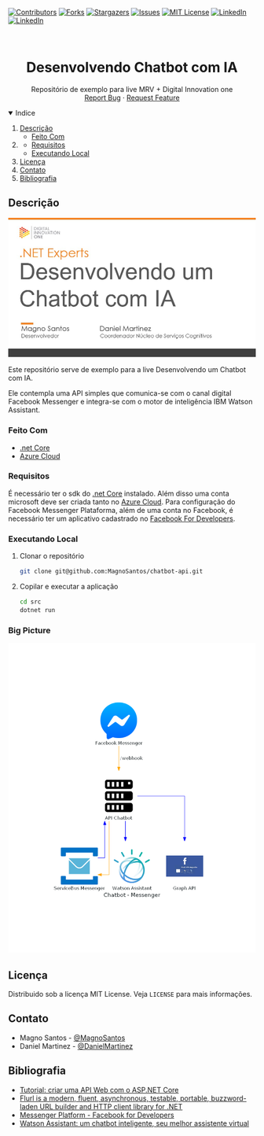 <!--
*** Thanks for checking out the Best-README-Template. If you have a suggestion
*** that would make this better, please fork the repo and create a pull request
*** or simply open an issue with the tag "enhancement".
*** Thanks again! Now go create something AMAZING! :D
-->



<!-- PROJECT SHIELDS -->
<!--
*** I'm using markdown "reference style" links for readability.
*** Reference links are enclosed in brackets [ ] instead of parentheses ( ).
*** See the bottom of this document for the declaration of the reference variables
*** for contributors-url, forks-url, etc. This is an optional, concise syntax you may use.
*** https://www.markdownguide.org/basic-syntax/#reference-style-links
-->
[![Contributors][contributors-shield]][contributors-url]
[![Forks][forks-shield]][forks-url]
[![Stargazers][stars-shield]][stars-url]
[![Issues][issues-shield]][issues-url]
[![MIT License][license-shield]][license-url]
[![LinkedIn][linkedin-shield]][linkedin-url]
[![LinkedIn][linkedin-shield]][linkedin-url-daniel]



<!-- PROJECT LOGO -->
<br />
<p align="center">

  <h1 align="center">Desenvolvendo Chatbot com IA</h1>

  <p align="center">
    Repositório de exemplo para live MRV + Digital Innovation one
    <br />
    <a href="https://github.com/MagnoSantos/chatbot-api/issues">Report Bug</a>
    ·
    <a href="https://github.com/MagnoSantos/chatbot-api/issues">Request Feature</a>
  </p>
</p>



<!-- TABLE OF CONTENTS -->
<details open="open">
  <summary>Indice</summary>
  <ol>
    <li>
      <a href="#descrição">Descrição</a>
      <ul>
        <li><a href="#feito-com">Feito Com</a></li>
      </ul>
    </li>
    <li>
      <ul>
        <li><a href="#requisitos">Requisitos</a></li>
        <li><a href="#executando-local">Executando Local</a></li>
      </ul>
    </li>
    <li><a href="#licença">Licença</a></li>
    <li><a href="#contato">Contato</a></li>
    <li><a href="#bibliografia">Bibliografia</a></li>
  </ol>
</details>

<!-- Descrição -->
## Descrição

[![Capa][product-screenshot]](https://github.com/MagnoSantos/chatbot-api/blob/main/docs/CriandoContaIBM.pdf)

Este repositório serve de exemplo para a live Desenvolvendo um Chatbot com IA.

Ele contempla uma API simples que comunica-se com o canal digital Facebook Messenger e integra-se com o motor de inteligência IBM Watson Assistant. 

### Feito Com

* [.net Core](https://dotnet.microsoft.com/download/dotnet/3.1)
* [Azure Cloud](https://portal.azure.com/)

### Requisitos

É necessário ter o sdk do [.net Core](https://dotnet.microsoft.com/download/dotnet/3.1) instalado. Além disso uma conta microsoft deve ser criada tanto no [Azure Cloud](https://portal.azure.com/). Para configuração do Facebook Messenger Plataforma, além de uma conta no Facebook, é necessário ter um aplicativo cadastrado no [Facebook For Developers](https://developers.facebook.com/apps/).

### Executando Local

1. Clonar o repositório
   ```sh
   git clone git@github.com:MagnoSantos/chatbot-api.git
   ```
2. Copilar e executar a aplicação
   ```sh
   cd src
   dotnet run
   ```

<!-- BIG PICTURE -->
### Big Picture

![Big Picture](docs/chatbot_-_messenger.png)

<!-- LICENSE -->
## Licença

Distribuido sob a licença MIT License. Veja `LICENSE` para mais informações.

<!-- CONTACT -->
## Contato

* Magno Santos - [@MagnoSantos](https://www.linkedin.com/in/magno-juliano-santos/) 
* Daniel Martinez - [@DanielMartinez](https://www.linkedin.com/in/daniel-martinez-ai/)

<!-- ACKNOWLEDGEMENTS -->
## Bibliografia
* [Tutorial: criar uma API Web com o ASP.NET Core](https://docs.microsoft.com/pt-br/aspnet/core/tutorials/first-web-api?view=aspnetcore-5.0&tabs=visual-studio)
* [Flurl is a modern, fluent, asynchronous, testable, portable, buzzword-laden URL builder and HTTP client library for .NET](https://flurl.dev/)
* [Messenger Platform - Facebook for Developers](https://developers.facebook.com/docs/messenger-platform/reference/)
* [Watson Assistant: um chatbot inteligente, seu melhor assistente virtual](https://www.ibm.com/br-pt/cloud/watson-assistant)


<!-- MARKDOWN LINKS & IMAGES -->
<!-- https://www.markdownguide.org/basic-syntax/#reference-style-links -->
[contributors-shield]: https://img.shields.io/github/contributors/MagnoSantos/chatbot-api.svg?style=for-the-badge
[contributors-url]: https://github.com/MagnoSantos/chatbot-api/graphs/contributors
[forks-shield]: https://img.shields.io/github/forks/MagnoSantos/chatbot-api.svg?style=for-the-badge
[forks-url]: https://github.com/MagnoSantos/chatbot-api/network/members
[stars-shield]: https://img.shields.io/github/stars/MagnoSantos/chatbot-api.svg?style=for-the-badge
[stars-url]: https://github.com/MagnoSantos/chatbot-api/stargazers
[issues-shield]: https://img.shields.io/github/issues/MagnoSantos/chatbot-api.svg?style=for-the-badge
[issues-url]: https://github.com/MagnoSantos/chatbot-api/issues
[license-shield]: https://img.shields.io/github/license/MagnoSantos/chatbot-api.svg?style=for-the-badge
[license-url]: https://github.com/MagnoSantos/chatbot-api/blob/main/LICENSE
[linkedin-shield]: https://img.shields.io/badge/-LinkedIn-black.svg?style=for-the-badge&logo=linkedin&colorB=555
[linkedin-url]: https://www.linkedin.com/in/magno-juliano-santos/
[linkedin-shield]: https://img.shields.io/badge/-LinkedIn-black.svg?style=for-the-badge&logo=linkedin&colorB=555
[linkedin-url-daniel]: https://www.linkedin.com/in/daniel-martinez-ai/
[product-screenshot]: docs/capa.png
